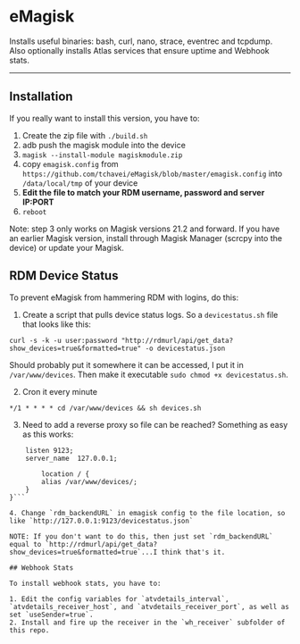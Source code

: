 # eMagisk

Installs useful binaries: bash, curl, nano, strace, eventrec and tcpdump. Also optionally installs Atlas services that ensure uptime and Webhook stats.

---

## Installation

If you really want to install this version, you have to:

1. Create the zip file with `./build.sh`
2. adb push the magisk module into the device
3. `magisk --install-module magiskmodule.zip`
4. copy `emagisk.config` from `https://github.com/tchavei/eMagisk/blob/master/emagisk.config` into `/data/local/tmp` of your device
5. **Edit the file to match your RDM username, password and server IP:PORT**
6. `reboot`

Note: step 3 only works on Magisk versions 21.2 and forward. If you have an earlier Magisk version, install through Magisk Manager (scrcpy into the device) or update your Magisk.

## RDM Device Status

To prevent eMagisk from hammering RDM with logins, do this:

1. Create a script that pulls device status logs. So a `devicestatus.sh` file that looks like this:

`curl -s -k -u user:password "http://rdmurl/api/get_data?show_devices=true&formatted=true" -o devicestatus.json`

Should probably put it somewhere it can be accessed, I put it in `/var/www/devices`. Then make it executable `sudo chmod +x devicestatus.sh`.

2. Cron it every minute

`*/1 * * * * cd /var/www/devices && sh devices.sh`

3. Need to add a reverse proxy so file can be reached? Something as easy as this works:

```server {
    listen 9123;
    server_name  127.0.0.1;

        location / {
        alias /var/www/devices/;
    }
}```

4. Change `rdm_backendURL` in emagisk config to the file location, so like `http://127.0.0.1:9123/devicestatus.json`

NOTE: If you don't want to do this, then just set `rdm_backendURL` equal to `http://rdmurl/api/get_data?show_devices=true&formatted=true`...I think that's it.

## Webhook Stats

To install webhook stats, you have to:

1. Edit the config variables for `atvdetails_interval`, `atvdetails_receiver_host`, and `atvdetails_receiver_port`, as well as set `useSender=true`.
2. Install and fire up the receiver in the `wh_receiver` subfolder of this repo.
